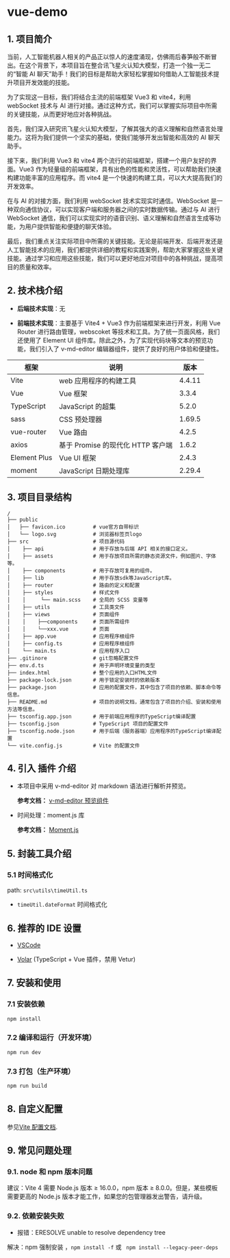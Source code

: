 # vue-demo

## 1. 项目简介

当前，人工智能机器人相关的产品正以惊人的速度涌现，仿佛雨后春笋般不断冒出。在这个背景下，本项目旨在整合讯飞星火认知大模型，打造一个独一无二的“智能 AI 聊天”助手！我们的目标是帮助大家轻松掌握如何借助人工智能技术提升项目开发效能的技能。

为了实现这一目标，我们将结合主流的前端框架 Vue3 和 vite4，利用 webSocket 技术与 AI 进行对接。通过这种方式，我们可以掌握实际项目中所需的关键技能，从而更好地应对各种挑战。

首先，我们深入研究讯飞星火认知大模型，了解其强大的语义理解和自然语言处理能力。这将为我们提供一个坚实的基础，使我们能够开发出智能和高效的 AI 聊天助手。

接下来，我们利用 Vue3 和 vite4 两个流行的前端框架，搭建一个用户友好的界面。Vue3 作为轻量级的前端框架，具有出色的性能和灵活性，可以帮助我们快速构建功能丰富的应用程序。而 vite4 是一个快速的构建工具，可以大大提高我们的开发效率。

在与 AI 的对接方面，我们利用 webSocket 技术实现实时通信。WebSocket 是一种双向通信协议，可以实现客户端和服务器之间的实时数据传输。通过与 AI 进行 WebSocket 通信，我们可以实现实时的语音识别、语义理解和自然语言生成等功能，为用户提供智能和便捷的聊天体验。

最后，我们重点关注实际项目中所需的关键技能。无论是前端开发、后端开发还是人工智能技术的应用，我们都提供详细的教程和实践案例，帮助大家掌握这些关键技能。通过学习和应用这些技能，我们可以更好地应对项目中的各种挑战，提高项目的质量和效率。

## 2. 技术栈介绍

- **后端技术实现**：无

- **前端技术实现**：主要基于 Vite4 + Vue3 作为前端框架来进行开发，利用 Vue Router 进行路由管理，webscoket 等技术和工具。为了统一页面风格，我们还使用了 Element UI 组件库。除此之外，为了实现代码块等文本的预览功能，我们引入了 v-md-editor 编辑器组件，提供了良好的用户体验和便捷性。

| 框架         | 说明                              | 版本   |
| ------------ | --------------------------------- | ------ |
| Vite         | web 应用程序的构建工具            | 4.4.11 |
| Vue          | Vue 框架                          | 3.3.4  |
| TypeScript   | JavaScript 的超集                 | 5.2.0  |
| sass         | CSS 预处理器                      | 1.69.5 |
| vue-router   | Vue 路由                          | 4.2.5  |
| axios        | 基于 Promise 的现代化 HTTP 客户端 | 1.6.2  |
| Element Plus | Vue UI 框架                       | 2.4.3  |
| moment       | JavaScript 日期处理库             | 2.29.4 |

## 3. 项目目录结构

```
/
├── public
│   ├── favicon.ico         # vue官方自带标识
│   └── logo.svg            # 浏览器标签页logo
├── src                     # 项目源代码
│    ├── api                # 用于存放与后端 API 相关的接口定义。
│    ├── assets             # 用于存放项目所需的静态资源文件，例如图片、字体等。
│    ├── components         # 用于存放可复用的组件。
│    ├── lib                # 用于存放sdk等JavaScript库。
│    ├── router             # 路由的定义和配置
│    ├── styles             # 样式文件
│    │     └── main.scss    # 全局的 SCSS 变量等
│    ├── utils              # 工具类文件
│    ├── views              # 页面组件
│    │    ├──components     # 页面所需组件
│    │    └──xxx.vue        # 页面
│    ├── app.vue            # 应用程序根组件
│    ├── config.ts          # 应用程序根组件
│    └── main.ts            # 应用程序入口
├── .gitinore               # git忽略配置文件
├── env.d.ts                # 用于声明环境变量的类型
├── index.html              # 整个应用的入口HTML文件
├── package-lock.json       # 用于锁定安装时的依赖版本
├── package.json            # 应用的配置文件，其中包含了项目的依赖、脚本命令等信息。
├── README.md               # 项目的说明文档，通常包含了项目的介绍、安装和使用方法等信息。
├── tsconfig.app.json       # 用于前端应用程序的TypeScript编译配置
├── tsconfig.json           # TypeScript 项目的配置文件
├── tsconfig.node.json      # 用于后端（服务器端）应用程序的TypeScript编译配置
└── vite.config.js          # Vite 的配置文件
```

## 4. 引入 插件 介绍

- 本项目中采用 v-md-editor 对 markdown 语法进行解析并预览。

  **参考文档：** [v-md-editor 预览组件](https://ckang1229.gitee.io/vue-markdown-editor/zh/examples/preview-demo.html#%E5%9C%A8-vue3-%E4%B8%AD%E5%BC%95%E5%85%A5)

- 时间处理：moment.js 库

  **参考文档：** [Moment.js](https://momentjs.cn/)

## 5. 封装工具介绍

### 5.1 时间格式化

path: `src\utils\timeUtil.ts`

- `timeUtil.dateFormat` 时间格式化

## 6. 推荐的 IDE 设置

- [VSCode](https://code.visualstudio.com/)

- [Volar](https://marketplace.visualstudio.com/items?itemName=Vue.volar) (TypeScript + Vue 插件，禁用 Vetur)

## 7. 安装和使用

### 7.1 安装依赖

```sh
npm install
```

### 7.2 编译和运行（开发环境）

```sh
npm run dev
```

### 7.3 打包（生产环境）

```sh
npm run build
```

## 8. 自定义配置

参见[Vite 配置文档](https://vitejs.dev/config/).

## 9. 常见问题处理

### 9.1. node 和 npm 版本问题

建议：Vite 4 需要 Node.js 版本 ≥ 16.0.0，npm 版本 ≥ 8.0.0。但是，某些模板需要更高的 Node.js 版本才能工作，如果您的包管理器发出警告，请升级。

### 9.2. 依赖安装失败

- 报错：ERESOLVE unable to resolve dependency tree

解决：npm 强制安装 ，`npm install -f` 或 ` npm install --legacy-peer-deps`
